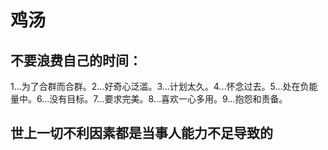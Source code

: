 # 鸡汤

## 不要浪费自己的时间：

1…为了合群而合群。2…好奇心泛滥。3…计划太久。4…怀念过去。5…处在负能量中。6…没有目标。7…要求完美。8…喜欢一心多用。9…抱怨和责备。



## 世上一切不利因素都是当事人能力不足导致的

